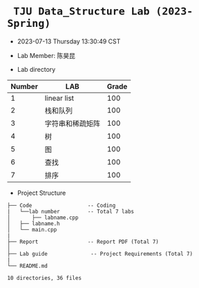 # ` TJU Data_Structure Lab (2023-Spring)`

* 2023-07-13 Thursday 13:30:49 CST

* Lab Member: 陈昊昆

* Lab directory

| Number | LAB              | Grade |
| :----- | ---------------- | ---- |
| 1      | linear list          | 100  |
| 2      | 栈和队列         | 100  |
| 3      | 字符串和稀疏矩阵 | 100  |
| 4      | 树               | 100  |
| 5      | 图               | 100  |
| 6      | 查找             | 100  |
| 7      | 排序             | 100  |

* Project Structure

```
├── Code                  -- Coding
|   └──lab number         -- Total 7 labs
│   	├── labname.cpp
│  	├── labname.h
│  	└── main.cpp
|
├── Report                -- Report PDF (Total 7)
│   
├── Lab guide              -- Project Requirements (Total 7)
|
└── README.md

10 directories, 36 files
```

